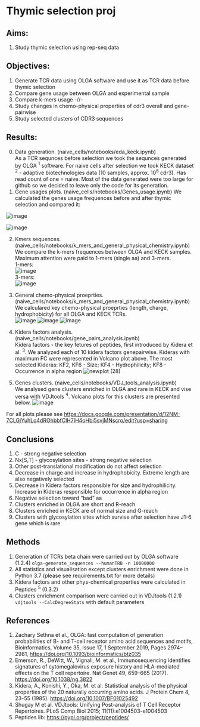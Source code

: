 # Thymic selection proj

## Aims:
1. Study thymic selection using rep-seq data

## Objectives:
1. Generate TCR data using OLGA software and use it as TCR data before thymic selection
2. Compare gene usage between OLGA and experimental sample
3. Compare k-mers usage -//-
4. Study changes in chemo-physical properties of cdr3 overall and gene-pairwise
5. Study selected clusters of CDR3 sequences

## Results:

0. Data generation. (naive_cells/notebooks/eda_keck.ipynb)  
As a TCR sequnces before selection we took the sequnces generated by OLGA $^1$ software. For naive cells after selection we took KECK dataset $^2$ - adaptive biotechnologies data (10 samples, approx. $10^6$ cdr3). Has read count of one = naive. Most of the data generated were too large for github so we decided to leave only the code for its generation.
1. Gene usages plots. (naive_cells/notebooks/Genes_usage.ipynb)
We calculated the genes usage frequences before and after thymic selection and compared it:

![image](https://github.com/antigenomics/tcr-thymic-selection/assets/75636485/ba8ab273-2952-45cc-bf16-51c7e9ba34c4)

![image](https://github.com/antigenomics/tcr-thymic-selection/assets/75636485/e9058d05-1c3f-4413-a633-f8a0b07983ab)

2. Kmers sequences. (naive_cells/notebooks/k_mers_and_general_physical_chemistry.ipynb)  
We compare the k-mers frequences between OLGA and KECK samples. Maximum attention were paid to 1-mers (single aa) and 3-mers.  
1-mers:  
![image](https://github.com/antigenomics/tcr-thymic-selection/assets/75636485/5cffcfa5-1ce3-430d-ab0d-31b300e802cb)  
3-mers:  
![image](https://github.com/antigenomics/tcr-thymic-selection/assets/75636485/6920d633-6b7f-4961-8813-4e02d5eb8744)

3. General chemo-physical proeprties. (naive_cells/notebooks/k_mers_and_general_physical_chemistry.ipynb)  
We calculared key chemo-physical proeprties (length, charge, hydrophobicity) for all OLGA and KECK TCRs.  
![image](https://github.com/antigenomics/tcr-thymic-selection/assets/75636485/4d6fefb9-c5ae-43dd-aa64-941c7689b366)
![image](https://github.com/antigenomics/tcr-thymic-selection/assets/75636485/42be7cf5-b2c4-40fd-abdb-f6176dba4561)
![image](https://github.com/antigenomics/tcr-thymic-selection/assets/75636485/aeee9554-6244-4c86-8f06-75f0e407ec73)

4. Kidera factors analysis. (naive_cells/notebooks/gene_pairs_analysis.ipynb)  
Kidera factors - the key fetures of peptides, first introduced by Kidera et al. $^3$. We analyzed each of 10 kidera factors genepairwise. Kideras with maximum FC were represented in Volcano plot above.
The most selected Kideras:  KF2, KF6 - Size; KF4 - Hydrophilicity; KF8 - Occurrence in alpha region
![newplot (28)](https://github.com/antigenomics/tcr-thymic-selection/assets/75636485/f1a9337a-0a24-48c7-9900-6354080907e6)

5. Genes clusters.  (naive_cells/notebooks/VDJ_tools_analysis.ipynb)  
We analysed gene clusters enriched in OLGA and rare in KECK and vise versa with VDJtools $^4$. Volcano plots for this clusters are presented below.
![image](https://github.com/antigenomics/tcr-thymic-selection/assets/75636485/2b8e9a05-b9ed-48e8-be27-63f67f7c2dc5)  

For all plots please see https://docs.google.com/presentation/d/12NM-7CLGjYuhLo4dROhbbfClH7IH4oHbi5svjMNscro/edit?usp=sharing

## Conclusions

1. C - strong negative selection
2. Nx[S,T] - glycosylation sites - strong negative selection
3. Other post-translational modification do not affect selection
4. Decrease in charge and increase in hydrophobicity. Extreme length are also negatively selected
5. Decrease in Kidera factors responsible for size and hydrophilicity. Increase in Kideras responsible for occurrence in alpha region
6. Negative selection toward “bad” aa
7. Clusters enriched in OLGA are short and R-reach
8. Clusters enriched in KECK are of normal size and G-reach
9. Clusters with glycosylation sites which survive after selection have J1-6 gene which is rare

## Methods
1. Generation of TCRs beta chain were carried out by OLGA software (1.2.4)
`olga-generate_sequences --humanTRB -n 10000000`
2. All statistics and visualisation except clusters enrichment were done in Python 3.7 (please see requirements.txt for more details)
3. Kidera factors and other phys-chemical properties were calculated in Peptides $^5$ (0.3.2)
4. Clusters enrichment comparison were carried out in VDJtools (1.2.1)  
`vdjtools --CalcDegreeStats` with default parameters

## References

1. Zachary Sethna et al., OLGA: fast computation of generation probabilities of B- and T-cell receptor amino acid sequences and motifs, Bioinformatics, Volume 35, Issue 17, 1 September 2019, Pages 2974–2981, https://doi.org/10.1093/bioinformatics/btz035
2. Emerson, R., DeWitt, W., Vignali, M. et al., Immunosequencing identifies signatures of cytomegalovirus exposure history and HLA-mediated effects on the T cell repertoire. Nat Genet 49, 659–665 (2017). https://doi.org/10.1038/ng.3822
3. Kidera, A., Konishi, Y., Oka, M. et al. Statistical analysis of the physical properties of the 20 naturally occurring amino acids. J Protein Chem 4, 23–55 (1985). https://doi.org/10.1007/BF01025492
4. Shugay M et al. VDJtools: Unifying Post-analysis of T Cell Receptor Repertoires. PLoS Comp Biol 2015; 11(11):e1004503-e1004503
5. Peptides lib: https://pypi.org/project/peptides/
